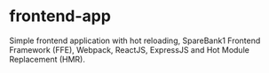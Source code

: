 # frontend-app
Simple frontend application with hot reloading, SpareBank1 Frontend Framework (FFE), Webpack, ReactJS, ExpressJS and Hot Module Replacement (HMR).
